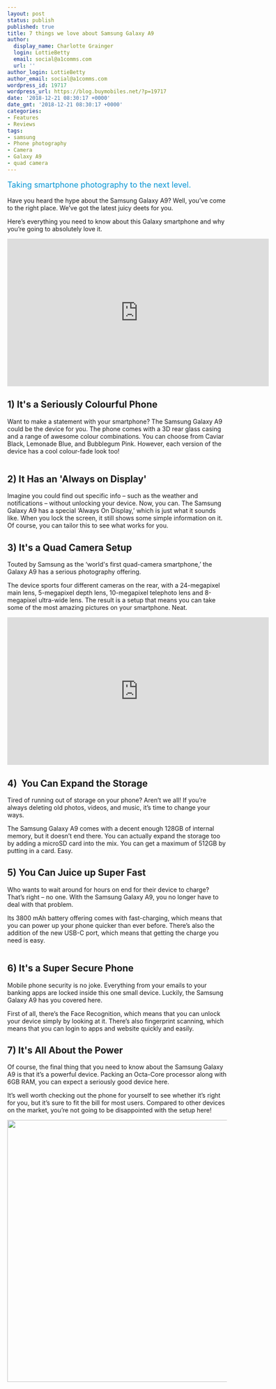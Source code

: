 ```yaml
---
layout: post
status: publish
published: true
title: 7 things we love about Samsung Galaxy A9
author:
  display_name: Charlotte Grainger
  login: LottieBetty
  email: social@a1comms.com
  url: ''
author_login: LottieBetty
author_email: social@a1comms.com
wordpress_id: 19717
wordpress_url: https://blog.buymobiles.net/?p=19717
date: '2018-12-21 08:30:17 +0000'
date_gmt: '2018-12-21 08:30:17 +0000'
categories:
- Features
- Reviews
tags:
- samsung
- Phone photography
- Camera
- Galaxy A9
- quad camera
---
```

<p><span class="postStandFirst" style="color: #0896d5; line-height: 26px; font-size: 18px;">Taking smartphone photography to the next level.</span></p>
<p>Have you heard the hype about the Samsung Galaxy A9? Well, you&rsquo;ve come to the right place. We&rsquo;ve got the latest juicy deets for you.</p>
<p>Here&rsquo;s everything you need to know about this Galaxy smartphone and why you&rsquo;re going to absolutely love it.</p>
<p><iframe src="https://www.youtube.com/embed/9dkne6Jr_18" width="600" height="338" frameborder="0" allowfullscreen="allowfullscreen"><span data-mce-type="bookmark" style="display: inline-block; width: 0px; overflow: hidden; line-height: 0;" class="mce_SELRES_start">﻿</span></iframe></p>
<h2>1) It's a Seriously Colourful Phone</h2>
<p>Want to make a statement with your smartphone? The Samsung Galaxy A9 could be the device for you. The phone comes with a 3D rear glass casing and a range of awesome colour combinations. You can choose from Caviar Black, Lemonade Blue, and Bubblegum Pink. However, each version of the device has a cool colour-fade look too!</p>
<p><img class="aligncenter size-full wp-image-19722" src="https://lh3.googleusercontent.com/Zy8zTFnexJwPbX8eSOj-TP2O5pqjItxGxUDPxsXlSmxtZ8xZw1AnKNhxn2MmdQgVtUEghwOUTBzm9he8zxWJ8Bbeiw=s0" alt="" /></p>
<h2>2)&nbsp;It Has an 'Always on Display'</h2>
<p>Imagine you could find out specific info &ndash; such as the weather and notifications &ndash; without unlocking your device. Now, you can. The Samsung Galaxy A9 has a special &lsquo;Always On Display,&rsquo; which is just what it sounds like. When you lock the screen, it still shows some simple information on it. Of course, you can tailor this to see what works for you.</p>
<h2>3) It's a Quad Camera Setup</h2>
<p>Touted by Samsung as the &lsquo;world's first quad-camera smartphone,&rsquo; the Galaxy A9 has a serious photography offering.</p>
<p>The device sports four different cameras on the rear, with a 24-megapixel main lens, 5-megapixel depth lens, 10-megapixel telephoto lens and 8-megapixel ultra-wide lens. The result is a setup that means you can take some of the most amazing pictures on your smartphone. Neat.</p>
<p><iframe src="https://www.youtube.com/embed/sWc57bVUoFk" width="600" height="338" frameborder="0" allowfullscreen="allowfullscreen"><span data-mce-type="bookmark" style="display: inline-block; width: 0px; overflow: hidden; line-height: 0;" class="mce_SELRES_start">﻿</span></iframe></p>
<h2>4)&nbsp; You Can Expand the Storage</h2>
<p>Tired of running out of storage on your phone? Aren&rsquo;t we all! If you&rsquo;re always deleting old photos, videos, and music, it&rsquo;s time to change your ways.</p>
<p>The Samsung Galaxy A9 comes with a decent enough 128GB of internal memory, but it doesn&rsquo;t end there. You can actually expand the storage too by adding a microSD card into the mix. You can get a maximum of 512GB by putting in a card. Easy.</p>
<h2>5) You Can Juice up Super Fast</h2>
<p>Who wants to wait around for hours on end for their device to charge? That&rsquo;s right &ndash;&nbsp;no one. With the Samsung Galaxy A9, you no longer have to deal with that problem.</p>
<p>Its 3800 mAh battery offering comes with fast-charging, which means that you can power up your phone quicker than ever before. There&rsquo;s also the addition of the new USB-C port, which means that getting the charge you need is easy.</p>
<p><img class="aligncenter size-full wp-image-19721" src="https://lh3.googleusercontent.com/wWrpw24CD5x7W-_W1WExA69n-E48fTvpQVk3NUDg222ZdO60XitML0gKfP8Z8Hom4-5p_zmDj47DBy5VIZD_tBGw=s0" alt="" /></p>
<h2>6) It's a Super Secure Phone</h2>
<p>Mobile phone security is no joke. Everything from your emails to your banking apps are locked inside this one small device. Luckily, the Samsung Galaxy A9 has you covered here.</p>
<p>First of all, there&rsquo;s the Face Recognition, which means that you can unlock your device simply by looking at it. There&rsquo;s also fingerprint scanning, which means that you can login to apps and website quickly and easily.</p>
<h2>7) It's All About the Power</h2>
<p>Of course, the final thing that you need to know about the Samsung Galaxy A9 is that it&rsquo;s a powerful device. Packing an Octa-Core processor along with 6GB RAM, you can expect a seriously good device here.</p>
<p>It&rsquo;s well worth checking out the phone for yourself to see whether it&rsquo;s right for you, but it&rsquo;s sure to fit the bill for most users. Compared to other devices on the market, you&rsquo;re not going to be disappointed with the setup here!</p>
<p><img class="aligncenter wp-image-19726 size-full" src="https://lh3.googleusercontent.com/zGdt7EponoMg0vbyH8qvDeA4RN1JZbtXIeZ_I5MzpxRLvie_yWh0z_5XymawDbN3UGWlZIVT5xiBeS7cC2uNu4AGOg=s0" alt="" width="600" height="600" /></p>

